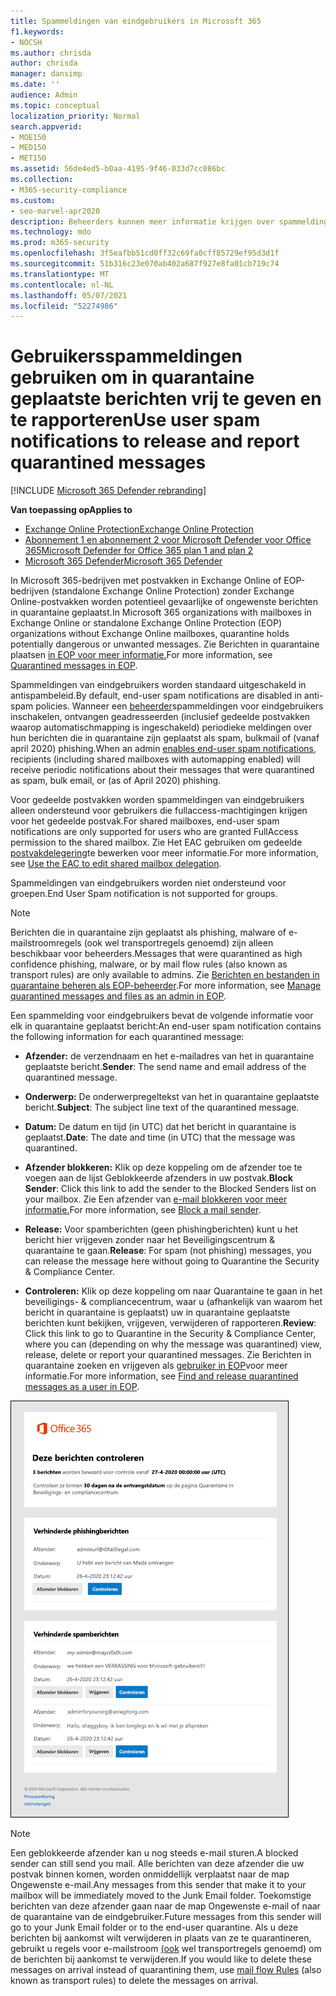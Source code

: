 ```yaml
---
title: Spammeldingen van eindgebruikers in Microsoft 365
f1.keywords:
- NOCSH
ms.author: chrisda
author: chrisda
manager: dansimp
ms.date: ''
audience: Admin
ms.topic: conceptual
localization_priority: Normal
search.appverid:
- MOE150
- MED150
- MET150
ms.assetid: 56de4ed5-b0aa-4195-9f46-033d7cc086bc
ms.collection:
- M365-security-compliance
ms.custom:
- seo-marvel-apr2020
description: Beheerders kunnen meer informatie krijgen over spammeldingen van eindgebruikers voor in quarantaine geplaatste berichten in Exchange Online Protection (EOP).
ms.technology: mdo
ms.prod: m365-security
ms.openlocfilehash: 3f5eafbb51cd0ff32c69fa0cff85729ef95d3d1f
ms.sourcegitcommit: 51b316c23e070ab402a687f927e8fa01cb719c74
ms.translationtype: MT
ms.contentlocale: nl-NL
ms.lasthandoff: 05/07/2021
ms.locfileid: "52274986"
---
```

# <a name="use-user-spam-notifications-to-release-and-report-quarantined-messages"></a><span data-ttu-id="17dd9-103">Gebruikersspammeldingen gebruiken om in quarantaine geplaatste berichten vrij te geven en te rapporteren</span><span class="sxs-lookup"><span data-stu-id="17dd9-103">Use user spam notifications to release and report quarantined messages</span></span>

[!INCLUDE [Microsoft 365 Defender rebranding](../includes/microsoft-defender-for-office.md)]

<span data-ttu-id="17dd9-104">**Van toepassing op**</span><span class="sxs-lookup"><span data-stu-id="17dd9-104">**Applies to**</span></span>
- [<span data-ttu-id="17dd9-105">Exchange Online Protection</span><span class="sxs-lookup"><span data-stu-id="17dd9-105">Exchange Online Protection</span></span>](exchange-online-protection-overview.md)
- [<span data-ttu-id="17dd9-106">Abonnement 1 en abonnement 2 voor Microsoft Defender voor Office 365</span><span class="sxs-lookup"><span data-stu-id="17dd9-106">Microsoft Defender for Office 365 plan 1 and plan 2</span></span>](defender-for-office-365.md)
- [<span data-ttu-id="17dd9-107">Microsoft 365 Defender</span><span class="sxs-lookup"><span data-stu-id="17dd9-107">Microsoft 365 Defender</span></span>](../defender/microsoft-365-defender.md)

<span data-ttu-id="17dd9-108">In Microsoft 365-bedrijven met postvakken in Exchange Online of EOP-bedrijven (standalone Exchange Online Protection) zonder Exchange Online-postvakken worden potentieel gevaarlijke of ongewenste berichten in quarantaine geplaatst.</span><span class="sxs-lookup"><span data-stu-id="17dd9-108">In Microsoft 365 organizations with mailboxes in Exchange Online or standalone Exchange Online Protection (EOP) organizations without Exchange Online mailboxes, quarantine holds potentially dangerous or unwanted messages.</span></span> <span data-ttu-id="17dd9-109">Zie Berichten in quarantaine plaatsen [in EOP voor meer informatie.](quarantine-email-messages.md)</span><span class="sxs-lookup"><span data-stu-id="17dd9-109">For more information, see [Quarantined messages in EOP](quarantine-email-messages.md).</span></span>

<span data-ttu-id="17dd9-110">Spammeldingen van eindgebruikers worden standaard uitgeschakeld in antispambeleid.</span><span class="sxs-lookup"><span data-stu-id="17dd9-110">By default, end-user spam notifications are disabled in anti-spam policies.</span></span> <span data-ttu-id="17dd9-111">Wanneer een [beheerder](configure-your-spam-filter-policies.md#configure-end-user-spam-notifications)spammeldingen voor eindgebruikers inschakelen, ontvangen geadresseerden (inclusief gedeelde postvakken waarop automatischmapping is ingeschakeld) periodieke meldingen over hun berichten die in quarantaine zijn geplaatst als spam, bulkmail of (vanaf april 2020) phishing.</span><span class="sxs-lookup"><span data-stu-id="17dd9-111">When an admin [enables end-user spam notifications](configure-your-spam-filter-policies.md#configure-end-user-spam-notifications), recipients (including shared mailboxes with automapping enabled) will receive periodic notifications about their messages that were quarantined as spam, bulk email, or (as of April 2020) phishing.</span></span>

<span data-ttu-id="17dd9-112">Voor gedeelde postvakken worden spammeldingen van eindgebruikers alleen ondersteund voor gebruikers die fullaccess-machtigingen krijgen voor het gedeelde postvak.</span><span class="sxs-lookup"><span data-stu-id="17dd9-112">For shared mailboxes, end-user spam notifications are only supported for users who are granted FullAccess permission to the shared mailbox.</span></span> <span data-ttu-id="17dd9-113">Zie Het EAC gebruiken om gedeelde [postvakdelegering](/Exchange/collaboration-exo/shared-mailboxes#use-the-eac-to-edit-shared-mailbox-delegation)te bewerken voor meer informatie.</span><span class="sxs-lookup"><span data-stu-id="17dd9-113">For more information, see [Use the EAC to edit shared mailbox delegation](/Exchange/collaboration-exo/shared-mailboxes#use-the-eac-to-edit-shared-mailbox-delegation).</span></span>

<span data-ttu-id="17dd9-114">Spammeldingen van eindgebruikers worden niet ondersteund voor groepen.</span><span class="sxs-lookup"><span data-stu-id="17dd9-114">End User Spam notification is not supported for groups.</span></span>

> [!NOTE]
> <span data-ttu-id="17dd9-115">Berichten die in quarantaine zijn geplaatst als phishing, malware of e-mailstroomregels (ook wel transportregels genoemd) zijn alleen beschikbaar voor beheerders.</span><span class="sxs-lookup"><span data-stu-id="17dd9-115">Messages that were quarantined as high confidence phishing, malware, or by mail flow rules (also known as transport rules) are only available to admins.</span></span> <span data-ttu-id="17dd9-116">Zie [Berichten en bestanden in quarantaine beheren als EOP-beheerder](manage-quarantined-messages-and-files.md).</span><span class="sxs-lookup"><span data-stu-id="17dd9-116">For more information, see [Manage quarantined messages and files as an admin in EOP](manage-quarantined-messages-and-files.md).</span></span>

<span data-ttu-id="17dd9-117">Een spammelding voor eindgebruikers bevat de volgende informatie voor elk in quarantaine geplaatst bericht:</span><span class="sxs-lookup"><span data-stu-id="17dd9-117">An end-user spam notification contains the following information for each quarantined message:</span></span>

- <span data-ttu-id="17dd9-118">**Afzender:** de verzendnaam en het e-mailadres van het in quarantaine geplaatste bericht.</span><span class="sxs-lookup"><span data-stu-id="17dd9-118">**Sender**: The send name and email address of the quarantined message.</span></span>

- <span data-ttu-id="17dd9-119">**Onderwerp:** De onderwerpregeltekst van het in quarantaine geplaatste bericht.</span><span class="sxs-lookup"><span data-stu-id="17dd9-119">**Subject**: The subject line text of the quarantined message.</span></span>

- <span data-ttu-id="17dd9-120">**Datum:** De datum en tijd (in UTC) dat het bericht in quarantaine is geplaatst.</span><span class="sxs-lookup"><span data-stu-id="17dd9-120">**Date**: The date and time (in UTC) that the message was quarantined.</span></span>

- <span data-ttu-id="17dd9-121">**Afzender blokkeren:** Klik op deze koppeling om de afzender toe te voegen aan de lijst Geblokkeerde afzenders in uw postvak.</span><span class="sxs-lookup"><span data-stu-id="17dd9-121">**Block Sender**: Click this link to add the sender to the Blocked Senders list on your mailbox.</span></span> <span data-ttu-id="17dd9-122">Zie Een afzender van [e-mail blokkeren voor meer informatie.](https://support.microsoft.com/office/b29fd867-cac9-40d8-aed1-659e06a706e4)</span><span class="sxs-lookup"><span data-stu-id="17dd9-122">For more information, see [Block a mail sender](https://support.microsoft.com/office/b29fd867-cac9-40d8-aed1-659e06a706e4).</span></span>

- <span data-ttu-id="17dd9-123">**Release:** Voor spamberichten (geen phishingberichten) kunt u het bericht hier vrijgeven zonder naar het Beveiligingscentrum & quarantaine te gaan.</span><span class="sxs-lookup"><span data-stu-id="17dd9-123">**Release**: For spam (not phishing) messages, you can release the message here without going to Quarantine the Security & Compliance Center.</span></span>

- <span data-ttu-id="17dd9-124">**Controleren:** Klik op deze koppeling om naar Quarantaine te gaan in het beveiligings- & compliancecentrum, waar u (afhankelijk van waarom het bericht in quarantaine is geplaatst) uw in quarantaine geplaatste berichten kunt bekijken, vrijgeven, verwijderen of rapporteren.</span><span class="sxs-lookup"><span data-stu-id="17dd9-124">**Review**: Click this link to go to Quarantine in the Security & Compliance Center, where you can (depending on why the message was quarantined) view, release, delete or report your quarantined messages.</span></span> <span data-ttu-id="17dd9-125">Zie Berichten in quarantaine zoeken en vrijgeven als [gebruiker in EOP](find-and-release-quarantined-messages-as-a-user.md)voor meer informatie.</span><span class="sxs-lookup"><span data-stu-id="17dd9-125">For more information, see [Find and release quarantined messages as a user in EOP](find-and-release-quarantined-messages-as-a-user.md).</span></span>

![Voorbeeld van spammeldingen voor eindgebruikers](../../media/end-user-spam-notification.png)

> [!NOTE]
> <span data-ttu-id="17dd9-127">Een geblokkeerde afzender kan u nog steeds e-mail sturen.</span><span class="sxs-lookup"><span data-stu-id="17dd9-127">A blocked sender can still send you mail.</span></span> <span data-ttu-id="17dd9-128">Alle berichten van deze afzender die uw postvak binnen komen, worden onmiddellijk verplaatst naar de map Ongewenste e-mail.</span><span class="sxs-lookup"><span data-stu-id="17dd9-128">Any messages from this sender that make it to your mailbox will be immediately moved to the Junk Email folder.</span></span> <span data-ttu-id="17dd9-129">Toekomstige berichten van deze afzender gaan naar de map Ongewenste e-mail of naar de quarantaine van de eindgebruiker.</span><span class="sxs-lookup"><span data-stu-id="17dd9-129">Future messages from this sender will go to your Junk Email folder or to the end-user quarantine.</span></span> <span data-ttu-id="17dd9-130">Als u deze berichten bij aankomst wilt verwijderen in plaats van ze te quarantineren, gebruikt u regels voor e-mailstroom [(ook](/exchange/security-and-compliance/mail-flow-rules/mail-flow-rules) wel transportregels genoemd) om de berichten bij aankomst te verwijderen.</span><span class="sxs-lookup"><span data-stu-id="17dd9-130">If you would like to delete these messages on arrival instead of quarantining them, use [mail flow Rules](/exchange/security-and-compliance/mail-flow-rules/mail-flow-rules) (also known as transport rules) to delete the messages on arrival.</span></span>